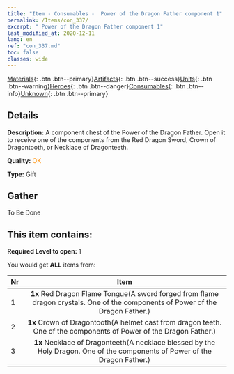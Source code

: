 ```yaml
---
title: "Item - Consumables -  Power of the Dragon Father component 1"
permalink: /Items/con_337/
excerpt: " Power of the Dragon Father component 1"
last_modified_at: 2020-12-11
lang: en
ref: "con_337.md"
toc: false
classes: wide
---
```

 [Materials](/Items/){: .btn .btn--primary}[Artifacts](/Items/Artifacts/){: .btn .btn--success}[Units](/Items/Units/){: .btn .btn--warning}[Heroes](/Items/Heroes/){: .btn .btn--danger}[Consumables](/Items/Consumables/){: .btn .btn--info}[Unknown](/Items/Unknown/){: .btn .btn--primary}

## Details
 **Description:** A component chest of the Power of the Dragon Father. Open it to receive one of the components from the Red Dragon Sword, Crown of Dragontooth, or Necklace of Dragonteeth.

 **Quality:** <span style="color: #FF8C00">OK</span>

 **Type:** Gift

## Gather

  To Be Done

## This item contains:

 **Required Level to open:** 1

 You would get **ALL** items  from:

  | Nr |      Item    |
  |:---|:------------:|
  | 1 |  **1x** Red Dragon Flame Tongue(A sword forged from flame dragon crystals. One of the components of Power of the Dragon Father.) | 
  | 2 |  **1x** Crown of Dragontooth(A helmet cast from dragon teeth. One of the components of Power of the Dragon Father.) | 
  | 3 |  **1x** Necklace of Dragonteeth(A necklace blessed by the Holy Dragon. One of the components of Power of the Dragon Father.) | 
